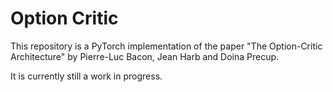 # Option Critic
This repository is a PyTorch implementation of the paper "The Option-Critic Architecture" by Pierre-Luc Bacon, Jean Harb and Doina Precup.

It is currently still a work in progress.